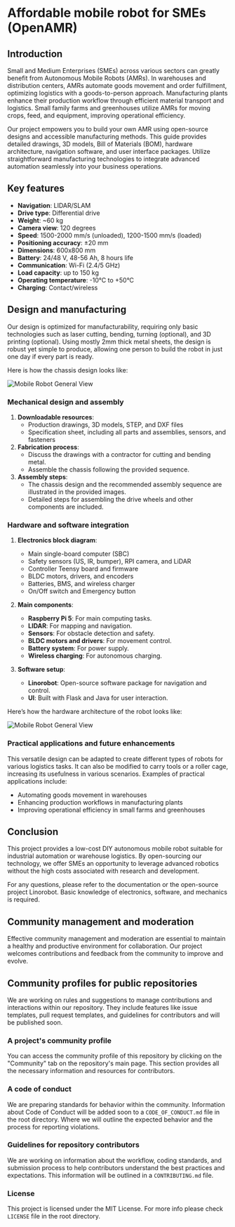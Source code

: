 # Affordable mobile robot for SMEs (OpenAMR)

## Introduction

Small and Medium Enterprises (SMEs) across various sectors can greatly benefit from Autonomous Mobile Robots (AMRs). In warehouses and distribution centers, AMRs automate goods movement and order fulfillment, optimizing logistics with a goods-to-person approach. Manufacturing plants enhance their production workflow through efficient material transport and logistics. Small family farms and greenhouses utilize AMRs for moving crops, feed, and equipment, improving operational efficiency.

Our project empowers you to build your own AMR using open-source designs and accessible manufacturing methods. This guide provides detailed drawings, 3D models, Bill of Materials (BOM), hardware architecture, navigation software, and user interface packages. Utilize straightforward manufacturing technologies to integrate advanced automation seamlessly into your business operations.

## Key features

- **Navigation**: LIDAR/SLAM
- **Drive type**: Differential drive
- **Weight**: ~60 kg
- **Camera view**: 120 degrees
- **Speed**: 1500-2000 mm/s (unloaded), 1200-1500 mm/s (loaded)
- **Positioning accuracy**: ±20 mm
- **Dimensions**: 600x800 mm
- **Battery**: 24/48 V, 48-56 Ah, 8 hours life
- **Communication**: Wi-Fi (2.4/5 GHz)
- **Load capacity**: up to 150 kg
- **Operating temperature**: -10°C to +50°C
- **Charging**: Contact/wireless

## Design and manufacturing

Our design is optimized for manufacturability, requiring only basic technologies such as laser cutting, bending, turning (optional), and 3D printing (optional). Using mostly 2mm thick metal sheets, the design is robust yet simple to produce, allowing one person to build the robot in just one day if every part is ready.

Here is how the chassis design looks like:

![Mobile Robot General View](https://github.com/openAMRobot/OpenAMR/blob/main/docs/hardware/pictures/AMR_views.jpg)

### Mechanical design and assembly

1. **Downloadable resources**:
    - Production drawings, 3D models, STEP, and DXF files
    - Specification sheet, including all parts and assemblies, sensors, and fasteners
2. **Fabrication process**:
    - Discuss the drawings with a contractor for cutting and bending metal.
    - Assemble the chassis following the provided sequence.
3. **Assembly steps**:
    - The chassis design and the recommended assembly sequence are illustrated in the provided images.
    - Detailed steps for assembling the drive wheels and other components are included.

### Hardware and software integration

1. **Electronics block diagram**:
    - Main single-board computer (SBC)
    - Safety sensors (US, IR, bumper), RPI camera, and LiDAR
    - Controller Teensy board and firmware
    - BLDC motors, drivers, and encoders
    - Batteries, BMS, and wireless charger
    - On/Off switch and Emergency button

2. **Main components**:
    - **Raspberry Pi 5**: For main computing tasks.
    - **LIDAR**: For mapping and navigation.
    - **Sensors**: For obstacle detection and safety.
    - **BLDC motors and drivers**: For movement control.
    - **Battery system**: For power supply.
    - **Wireless charging**: For autonomous charging.

3. **Software setup**:
    - **Linorobot**: Open-source software package for navigation and control.
    - **UI**: Built with Flask and Java for user interaction.

Here’s how the hardware architecture of the robot looks like:

![Mobile Robot General View](https://github.com/openAMRobot/OpenAMR/blob/main/docs/hardware/pictures/HW_schema_article.jpg)

### Practical applications and future enhancements

This versatile design can be adapted to create different types of robots for various logistics tasks. It can also be modified to carry tools or a roller cage, increasing its usefulness in various scenarios. Examples of practical applications include:

- Automating goods movement in warehouses
- Enhancing production workflows in manufacturing plants
- Improving operational efficiency in small farms and greenhouses

## Conclusion

This project provides a low-cost DIY autonomous mobile robot suitable for industrial automation or warehouse logistics. By open-sourcing our technology, we offer SMEs an opportunity to leverage advanced robotics without the high costs associated with research and development.

For any questions, please refer to the documentation or the open-source project Linorobot. Basic knowledge of electronics, software, and mechanics is required.

## Community management and moderation

Effective community management and moderation are essential to maintain a healthy and productive environment for collaboration. Our project welcomes contributions and feedback from the community to improve and evolve.

## Community profiles for public repositories

We are working on rules and suggestions to manage contributions and interactions within our repository. They include features like issue templates, pull request templates, and guidelines for contributors and will be published soon.

### A project's community profile

You can access the community profile of this repository by clicking on the "Community" tab on the repository's main page. This section provides all the necessary information and resources for contributors.

### A code of conduct 

We are preparing standards for behavior within the community. Information about Code of Conduct will be added soon to a `CODE_OF_CONDUCT.md` file in the root directory. Where we will outline the expected behavior and the process for reporting violations.

### Guidelines for repository contributors

We are working on information about the workflow, coding standards, and submission process to help contributors understand the best practices and expectations. This information will be outlined in a `CONTRIBUTING.md` file.

### License

This project is licensed under the MIT License. For more info please check `LICENSE` file in the root directory.

